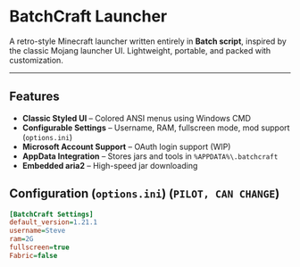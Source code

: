 # BatchCraft Launcher

A retro-style Minecraft launcher written entirely in **Batch script**, inspired by the classic Mojang launcher UI. Lightweight, portable, and packed with customization.

---

## Features

-  **Classic Styled UI** – Colored ANSI menus using Windows CMD
-  **Configurable Settings** – Username, RAM, fullscreen mode, mod support (`options.ini`)
-  **Microsoft Account Support** – OAuth login support (WIP)
-  **AppData Integration** – Stores jars and tools in `%APPDATA%\.batchcraft`
-  **Embedded aria2** – High-speed jar downloading


## Configuration (`options.ini`) (`PILOT, CAN CHANGE`)

```ini
[BatchCraft Settings]
default_version=1.21.1
username=Steve
ram=2G
fullscreen=true
Fabric=false
